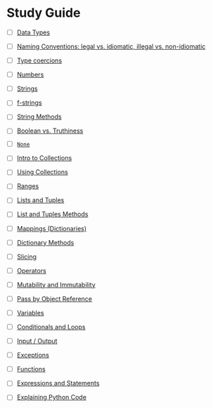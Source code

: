 # Study Guide

- [ ] [Data Types](PY10X/Study_Guide/1.data_types)
- [ ] [Naming Conventions: legal vs. idiomatic, illegal vs. non-idiomatic](PY10X/Study_Guide/2.naming_conventions)
- [ ] [Type coercions](PY10X/Study_Guide/3.type_coercions)
- [ ] [Numbers](PY10X/Study_Guide/4.numbers)
- [ ] [Strings](5.strings)
- [ ] [f-strings](6.f-strings)
- [ ] [String Methods](7.string_methods)
- [ ] [Boolean vs. Truthiness](8.boolean_vs_truthiness)
- [ ] [`None`](9.none)
- [ ] [Intro to Collections](10.intro_to_collections)
- [ ] [Using Collections](11.using_collections)
- [ ] [Ranges](12.ranges.md)
- [ ] [Lists and Tuples](13.lists)
- [ ] [List and Tuples Methods](14.list_methods)
- [ ] [Mappings (Dictionaries)](15.dictionaries)
- [ ] [Dictionary Methods](16.dictionary_methods)
- [ ] [Slicing](17.slicing)
- [ ] [Operators](18.operators)
- [ ] [Mutability and Immutability](19.mutability_and_immutability)
- [ ] [Pass by Object Reference](20.pass_by_object_reference)
- [ ] [Variables](21.variables)
- [ ] [Conditionals and Loops](22.conditionals_and_loops)
- [ ] [Input / Output](23.input_output)
- [ ] [Exceptions](24.exceptions)
- [ ] [Functions](25.functions)
- [ ] [Expressions and Statements](26.expressions_and_statements)
- [ ] [Explaining Python Code](27.explaining_python_code)



